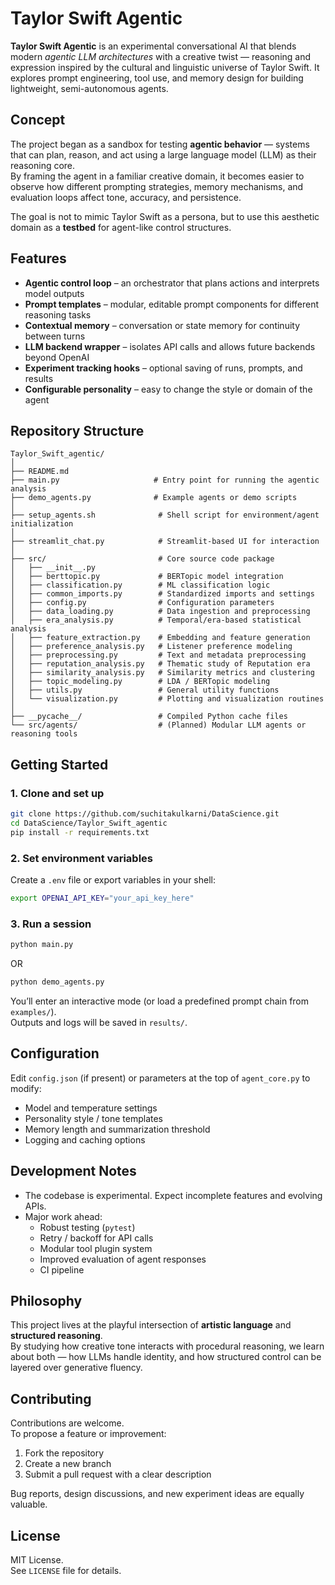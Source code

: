 # Taylor Swift Agentic

**Taylor Swift Agentic** is an experimental conversational AI that blends modern *agentic LLM architectures* with a creative twist — reasoning and expression inspired by the cultural and linguistic universe of Taylor Swift. It explores prompt engineering, tool use, and memory design for building lightweight, semi-autonomous agents.

## Concept

The project began as a sandbox for testing **agentic behavior** — systems that can plan, reason, and act using a large language model (LLM) as their reasoning core.  
By framing the agent in a familiar creative domain, it becomes easier to observe how different prompting strategies, memory mechanisms, and evaluation loops affect tone, accuracy, and persistence.

The goal is not to mimic Taylor Swift as a persona, but to use this aesthetic domain as a **testbed** for agent-like control structures.

## Features

- **Agentic control loop** – an orchestrator that plans actions and interprets model outputs  
- **Prompt templates** – modular, editable prompt components for different reasoning tasks  
- **Contextual memory** – conversation or state memory for continuity between turns  
- **LLM backend wrapper** – isolates API calls and allows future backends beyond OpenAI  
- **Experiment tracking hooks** – optional saving of runs, prompts, and results  
- **Configurable personality** – easy to change the style or domain of the agent  

## Repository Structure

```
Taylor_Swift_agentic/
│
├── README.md
├── main.py                     # Entry point for running the agentic analysis
├── demo_agents.py              # Example agents or demo scripts
│
├── setup_agents.sh              # Shell script for environment/agent initialization
│
├── streamlit_chat.py            # Streamlit-based UI for interaction
│
├── src/                         # Core source code package
│   ├── __init__.py
│   ├── berttopic.py             # BERTopic model integration
│   ├── classification.py        # ML classification logic
│   ├── common_imports.py        # Standardized imports and settings
│   ├── config.py                # Configuration parameters
│   ├── data_loading.py          # Data ingestion and preprocessing
│   ├── era_analysis.py          # Temporal/era-based statistical analysis
│   ├── feature_extraction.py    # Embedding and feature generation
│   ├── preference_analysis.py   # Listener preference modeling
│   ├── preprocessing.py         # Text and metadata preprocessing
│   ├── reputation_analysis.py   # Thematic study of Reputation era
│   ├── similarity_analysis.py   # Similarity metrics and clustering
│   ├── topic_modeling.py        # LDA / BERTopic modeling
│   ├── utils.py                 # General utility functions
│   └── visualization.py         # Plotting and visualization routines
│
├── __pycache__/                 # Compiled Python cache files
└── src/agents/                  # (Planned) Modular LLM agents or reasoning tools

```

## Getting Started

### 1. Clone and set up
```bash
git clone https://github.com/suchitakulkarni/DataScience.git
cd DataScience/Taylor_Swift_agentic
pip install -r requirements.txt
```

### 2. Set environment variables
Create a `.env` file or export variables in your shell:
```bash
export OPENAI_API_KEY="your_api_key_here"
```

### 3. Run a session
```bash
python main.py 
```
OR
```bash
python demo_agents.py 
```
You’ll enter an interactive mode (or load a predefined prompt chain from `examples/`).  
Outputs and logs will be saved in `results/`.

## Configuration

Edit `config.json` (if present) or parameters at the top of `agent_core.py` to modify:
- Model and temperature settings  
- Personality style / tone templates  
- Memory length and summarization threshold  
- Logging and caching options  

## Development Notes

- The codebase is experimental. Expect incomplete features and evolving APIs.  
- Major work ahead:  
  - Robust testing (`pytest`)  
  - Retry / backoff for API calls  
  - Modular tool plugin system  
  - Improved evaluation of agent responses  
  - CI pipeline  

## Philosophy

This project lives at the playful intersection of **artistic language** and **structured reasoning**.  
By studying how creative tone interacts with procedural reasoning, we learn about both — how LLMs handle identity, and how structured control can be layered over generative fluency.

## Contributing

Contributions are welcome.  
To propose a feature or improvement:
1. Fork the repository  
2. Create a new branch  
3. Submit a pull request with a clear description  

Bug reports, design discussions, and new experiment ideas are equally valuable.

## License

MIT License.  
See `LICENSE` file for details.
